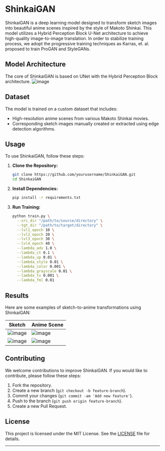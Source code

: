 # ShinkaiGAN

ShinkaiGAN is a deep learning model designed to transform sketch images into beautiful anime scenes inspired by the style of Makoto Shinkai. This model utilizes a Hybrid Perception Block U-Net architecture to achieve high-quality image-to-image translation. In order to stabilize training process, we adopt the progressive training techniques as Karras, et. al. proposed to train ProGAN and StyleGANs.

## Model Architecture

The core of ShinkaiGAN is based on UNet with the Hybrid Perception Block architecture. 
![image](https://github.com/echelon2718/ShinkaiGAN/assets/92637327/12049550-5936-48ed-a0be-a2cb616c11ef)

## Dataset

The model is trained on a custom dataset that includes:
- High-resolution anime scenes from various Makoto Shinkai movies.
- Corresponding sketch images manually created or extracted using edge detection algorithms.

## Usage

To use ShinkaiGAN, follow these steps:

1. **Clone the Repository:**

    ```bash
    git clone https://github.com/yourusername/ShinkaiGAN.git
    cd ShinkaiGAN
    ```

2. **Install Dependencies:**

    ```bash
    pip install -r requirements.txt
    ```

3. **Run Training:**

    ```bash
    python train.py \
      --src_dir "/path/to/source/directory" \
      --tgt_dir "/path/to/target/directory" \
      --lvl1_epoch 10 \
      --lvl2_epoch 20 \
      --lvl3_epoch 30 \
      --lvl4_epoch 40 \
      --lambda_adv 1.0 \
      --lambda_ct 0.1 \
      --lambda_up 0.01 \
      --lambda_style 0.01 \
      --lambda_color 0.001 \
      --lambda_grayscale 0.01 \
      --lambda_tv 0.001 \
      --lambda_fml 0.01
    ```


## Results

Here are some examples of sketch-to-anime transformations using ShinkaiGAN:

| Sketch | Anime Scene |
|--------|--------------|
| ![image](https://github.com/echelon2718/ShinkaiGAN/assets/92637327/34cabd2f-0a11-4c86-9326-7d8695aebf04) | ![image](https://github.com/echelon2718/ShinkaiGAN/assets/92637327/d3f0fcb1-f661-4f5e-9e12-98ea00d80edd) |
| ![image](https://github.com/echelon2718/ShinkaiGAN/assets/92637327/29997a10-4179-46b8-8db5-557d65194c94) | ![image](https://github.com/echelon2718/ShinkaiGAN/assets/92637327/162506df-f66c-40d8-935b-a077169cbef5) |

## Contributing

We welcome contributions to improve ShinkaiGAN. If you would like to contribute, please follow these steps:

1. Fork the repository.
2. Create a new branch (`git checkout -b feature-branch`).
3. Commit your changes (`git commit -am 'Add new feature'`).
4. Push to the branch (`git push origin feature-branch`).
5. Create a new Pull Request.

## License

This project is licensed under the MIT License. See the [LICENSE](LICENSE) file for details.

---
